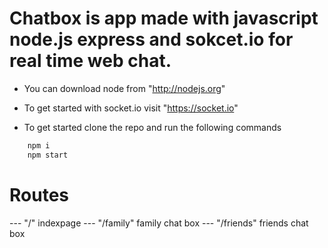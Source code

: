 # Chatbox is app made with javascript node.js express and sokcet.io for real time web chat.

- You can download node from "http://nodejs.org"
- To get started with socket.io visit "https://socket.io"

- To get started clone the repo and run the following commands

```bash
    npm i
    npm start
```
# Routes
--- "/" indexpage
--- "/family" family chat box
--- "/friends" friends chat box

